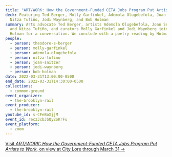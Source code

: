 ```yaml
---
title: "ART/WORK: How the Government-Funded CETA Jobs Program Put Artists to Work"
deck: Featuring Ted Berger, Molly Garfinkel, Ademola Olugebefola, Joan Snitzer,
  Nitza Tufiño, Jodi Waynberg, and Bob Holman
summary: Arts advocate Ted Berger, artists Ademola Olugebefola, Joan Snitzer,
  and Nitza Tufiño, and curators Molly Garfinkel and Jodi Waynberg join poet Bob
  Holman for a conversation. We conclude with a poetry reading by Holman.
people:
  - person: theodore-s-berger
  - person: molly-garfinkel
  - person: ademola-olugebefola
  - person: nitza-tufino
  - person: joan-snitzer
  - person: jodi-waynberg
  - person: bob-holman
date: 2022-03-31T13:00:00-0500
end_date: 2022-03-31T14:30:00-0500
collections:
  - common-ground
event_organizer:
  - the-brooklyn-rail
event_producer:
  - the-brooklyn-rail
youtube_id: s-CFeBoXjjM
event_id: reczJcbJSQy2oKrFu
event_platform:
  - zoom
---
```

[Visit *ART/WORK: How the Government-Funded CETA Jobs Program Put Artists to Work,* on view at City Lore through March 31 →](https://citylore.org/events/art-work-how-the-government-funded-ceta-jobs-program-put-artists-to-work/)
